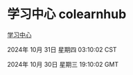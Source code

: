 # 学习中心 colearnhub
[学习中心](http://219.139.197.74:56308/colearnhub/)

2024年 10月 31日 星期四 03:10:02 CST

2024年 10月 30日 星期三 19:10:02 GMT
